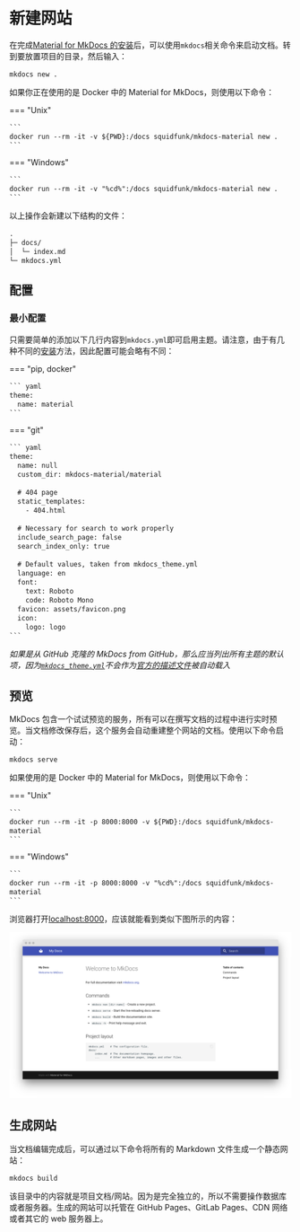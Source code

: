 # 新建网站

在完成[Material for MkDocs 的安装][1]后，可以使用`mkdocs`相关命令来启动文档。转到要放置项目的目录，然后输入：

```
mkdocs new .
```

如果你正在使用的是 Docker 中的 Material for MkDocs，则使用以下命令：

=== "Unix"

    ```
    docker run --rm -it -v ${PWD}:/docs squidfunk/mkdocs-material new .
    ```

=== "Windows"

    ```
    docker run --rm -it -v "%cd%":/docs squidfunk/mkdocs-material new .
    ```

以上操作会新建以下结构的文件：

```
.
├─ docs/
│  └─ index.md
└─ mkdocs.yml
```

[1]: MKdocs.md

## 配置

### 最小配置

只需要简单的添加以下几行内容到`mkdocs.yml`即可启用主题。请注意，由于有几种不同的[安装][2]方法，因此配置可能会略有不同：

=== "pip, docker"

    ``` yaml
    theme:
      name: material
    ```

=== "git"

    ``` yaml
    theme:
      name: null
      custom_dir: mkdocs-material/material

      # 404 page
      static_templates:
        - 404.html

      # Necessary for search to work properly
      include_search_page: false
      search_index_only: true

      # Default values, taken from mkdocs_theme.yml
      language: en
      font:
        text: Roboto
        code: Roboto Mono
      favicon: assets/favicon.png
      icon:
        logo: logo
    ```

_如果是从 GitHub 克隆的 MkDocs from GitHub，那么应当列出所有主题的默认项，因为[`mkdocs_theme.yml`][3]不会作为[官方的描述文件][4]被自动载入_

[2]: MKdocs.md/#_2
[3]: https://github.com/squidfunk/mkdocs-material/blob/master/src/mkdocs_theme.yml
[4]: https://www.mkdocs.org/user-guide/custom-themes/#creating-a-custom-theme

## 预览

MkDocs 包含一个试试预览的服务，所有可以在撰写文档的过程中进行实时预览。当文档修改保存后，这个服务会自动重建整个网站的文档。使用以下命令启动：

```
mkdocs serve
```

如果使用的是 Docker 中的 Material for MkDocs，则使用以下命令：

=== "Unix"

    ```
    docker run --rm -it -p 8000:8000 -v ${PWD}:/docs squidfunk/mkdocs-material
    ```

=== "Windows"

    ```
    docker run --rm -it -p 8000:8000 -v "%cd%":/docs squidfunk/mkdocs-material
    ```

浏览器打开[localhost:8000][17]，应该就能看到类似下图所示的内容：

[![Creating your site][18]][18]

[17]: http://localhost:8000
[18]: ../../assets/creating-your-site.png

## 生成网站

当文档编辑完成后，可以通过以下命令将所有的 Markdown 文件生成一个静态网站：

```
mkdocs build
```

该目录中的内容就是项目文档/网站。因为是完全独立的，所以不需要操作数据库或者服务器。生成的网站可以托管在 GitHub Pages、GitLab Pages、CDN 网络或者其它的 web 服务器上。

